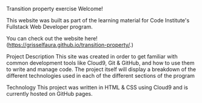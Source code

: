 Transition property exercise
Welcome!

This website was built as part of the learning material for Code Institute's Fullstack Web Developer program.

You can check out the website here! (https://grisselfaura.github.io/transition-property/.)

Project Description
This site was created in order to get familiar with common development tools like Cloud9, Git & GitHub, and how to use them to write and manage code. The project itself will display a breakdown of the different technologies used in each of the different sections of the program

Technology
This project was written in HTML & CSS using Cloud9 and is currently hosted on GitHub pages.
